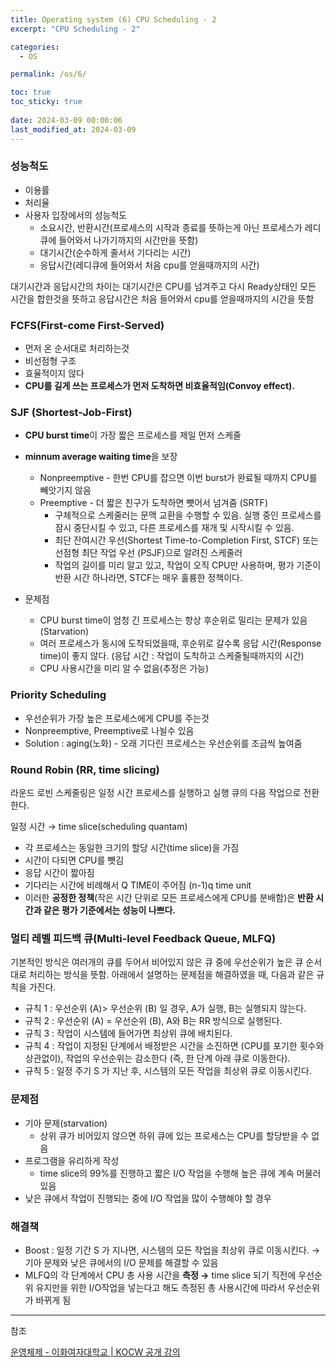 ```yaml
---
title: Operating system (6) CPU Scheduling - 2
excerpt: "CPU Scheduling - 2"

categories:
  - OS

permalink: /os/6/

toc: true
toc_sticky: true
 
date: 2024-03-09 00:00:06
last_modified_at: 2024-03-09
---
```

### 성능척도

- 이용률
- 처리율
- 사용자 입장에서의 성능척도
    - 소요시간, 반환시간(프로세스의 시작과 종료를 뜻하는게 아닌 프로세스가 레디큐에 들어와서 나가기까지의 시간만을 뜻함)
    - 대기시간(순수하게 줄서서 기다리는 시간)
    - 응답시간(레디큐에 들어와서 처음 cpu를 얻을때까지의 시간)

대기시간과 응답시간의 차이는 대기시간은 CPU를 넘겨주고 다시 Ready상태인 모든 시간을 합한것을 뜻하고 응답시간은 처음 들어와서 cpu를 얻을때까지의 시간을 뜻함

### FCFS(First-come First-Served)

- 먼저 온 순서대로 처리하는것
- 비선점형 구조
- 효율적이지 않다
- **CPU를 길게 쓰는 프로세스가 먼저 도착하면 비효율적임(Convoy effect).**

### SJF (Shortest-Job-First)

- **CPU burst time**이 가장 짧은 프로세스를 제일 먼저 스케줄
- **minnum average waiting time**을 보장
    - Nonpreemptive - 한번 CPU를 잡으면 이번 burst가 완료될 때까지 CPU를 빼앗기지 않음
    - Preemptive - 더 짧은 친구가 도착하면 뺏어서 넘겨줌 (SRTF)
        - 구체적으로 스케줄러는 문맥 교환을 수행할 수 있음. 실행 중인 프로세스를 잠시 중단시킬 수 있고, 다른 프로세스를 재개 및 시작시킬 수 있음.
        - 최단 잔여시간 우선(Shortest Time-to-Completion First, STCF) 또는 선점형 최단 작업 우선 (PSJF)으로 알려진 스케줄러
        - 작업의 길이를 미리 알고 있고, 작업이 오직 CPU만 사용하며, 평가 기준이 반환 시간 하나라면, STCF는 매우 훌륭한 정책이다.

- 문제점
    - CPU burst time이 엄청 긴 프로세스는 항상 후순위로 밀리는 문제가 있음(Starvation)
    - 여러 프로세스가 동시에 도착되었을때, 후순위로 갈수록 응답 시간(Response time)이 좋지 않다. (응답 시간 : 작업이 도착하고 스케줄될때까지의 시간)
    - CPU 사용시간을 미리 알 수 없음(추정은 가능)

### Priority Scheduling

- 우선순위가 가장 높은 프로세스에게 CPU를 주는것
- Nonpreemptive, Preemptive로 나뉠수 있음
- Solution : aging(노화) - 오래 기다린 프로세스는 우선순위를 조금씩 높여줌

### Round Robin (RR, time slicing)

라운드 로빈 스케줄링은 일정 시간 프로세스를 실행하고 실행 큐의 다음 작업으로 전환한다.

일정 시간 → time slice(scheduling quantam)

- 각 프로세스는 동일한 크기의 할당 시간(time slice)을 가짐
- 시간이 다되면 CPU를 뺏김
- 응답 시간이 짧아짐
- 기다리는 시간에 비례해서 Q TIME이 주어짐 (n-1)q time unit
- 이러한 **공정한 정책**(작은 시간 단위로 모든 프로세스에게 CPU를 분배함)은 **반환 시간과 같은 평가 기준에서는 성능이 나쁘다.**

### 멀티 레벨 피드백 큐(Multi-level Feedback Queue, MLFQ)

기본적인 방식은 여러개의 큐를 두어서 비어있지 않은 큐 중에 우선순위가 높은 큐 순서대로 처리하는 방식을 뜻함. 아래에서 설명하는 문제점을 해결하였을 때, 다음과 같은 규칙을 가진다.

- 규칙 1 : 우선순위 (A)> 우선순위 (B) 일 경우, A가 실행, B는 실행되지 않는다.
- 규칙 2 : 우선순위 (A) = 우선순위 (B), A와 B는 RR 방식으로 실행된다.
- 규칙 3 : 작업이 시스템에 들어가면 최상위 큐에 배치된다.
- 규칙 4 : 작업이 지정된 단계에서 배정받은 시간을 소진하면 (CPU를 포기한 횟수와
상관없이), 작업의 우선순위는 감소한다 (즉, 한 단계 아래 큐로 이동한다).
- 규칙 5 : 일정 주기 S 가 지난 후, 시스템의 모든 작업을 최상위 큐로 이동시킨다.

### 문제점

- 기아 문제(starvation)
    - 상위 큐가 비어있지 않으면 하위 큐에 있는 프로세스는 CPU를 할당받을 수 없음
- 프로그램을 유리하게 작성
    - time slice의 99%를 진행하고 짧은 I/O 작업을 수행해 높은 큐에 계속 머물러있음
- 낮은 큐에서 작업이 진행되는 중에 I/O 작업을 많이 수행해야 할 경우

### 해결책

- Boost : 일정 기간 S 가 지나면, 시스템의 모든 작업을 최상위 큐로 이동시킨다. → 기아 문제와 낮은 큐에서의 I/O 문제를 해결할 수 있음
- MLFQ의 각 단계에서 CPU 총 사용 시간을 **측정 →** time slice 되기 직전에 우선순위 유지만을 위한 I/O작업을 넣는다고 해도 측정된 총 사용시간에 따라서 우선순위가 바뀌게 됨

---

참조

[운영체제 - 이화여자대학교 | KOCW 공개 강의](http://www.kocw.net/home/search/kemView.do?kemId=1046323)